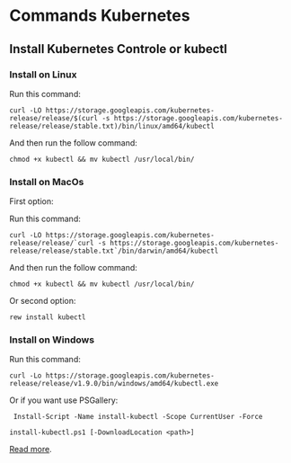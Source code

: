 # Commands Kubernetes

## Install Kubernetes Controle or kubectl


### Install on Linux

Run this command:

```
curl -LO https://storage.googleapis.com/kubernetes-release/release/$(curl -s https://storage.googleapis.com/kubernetes-release/release/stable.txt)/bin/linux/amd64/kubectl
```

And then run the follow command:

```
chmod +x kubectl && mv kubectl /usr/local/bin/
```



### Install on MacOs

First option:

Run this command:

```
curl -LO https://storage.googleapis.com/kubernetes-release/release/`curl -s https://storage.googleapis.com/kubernetes-release/release/stable.txt`/bin/darwin/amd64/kubectl
```

And then run the follow command:
```
chmod +x kubectl && mv kubectl /usr/local/bin/
```


Or second option:

```
rew install kubectl
```



### Install on Windows

Run this command:

```
curl -Lo https://storage.googleapis.com/kubernetes-release/release/v1.9.0/bin/windows/amd64/kubectl.exe
```


Or if you want use PSGallery:

```
 Install-Script -Name install-kubectl -Scope CurrentUser -Force    

install-kubectl.ps1 [-DownloadLocation <path>]
```

[Read more](https://kubernetes.io/docs/tasks/tools/install-minikube).
